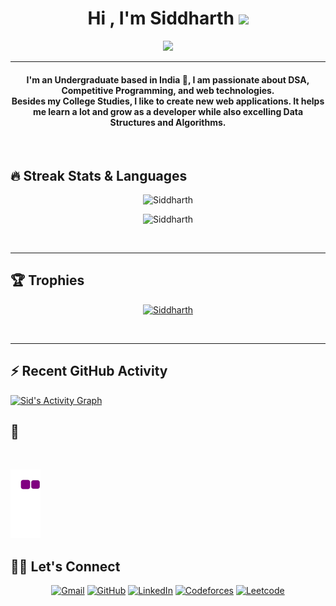 

<h1 align="center">Hi , I'm Siddharth <img src="https://media.giphy.com/media/hvRJCLFzcasrR4ia7z/giphy.gif" width="35"></h1>
<p align="center">
  <a href="https://github.com/sid121212"><img src="https://readme-typing-svg.herokuapp.com?lines=Competitive+Programmer;JavaScript%20|%20React%20|%20Javascript%20Developer;Always%20learning%20new%20things&center=true&width=500&height=50"></a>
</p>
<hr/>


<h4 align="center">
I'm an Undergraduate based in India 🙏, I am passionate about DSA, Competitive Programming, and web technologies. <br />
	Besides my College Studies, I like to create new web applications. It helps me learn a lot and grow as a developer while also excelling Data Structures and Algorithms.
</h4>
<br>


## 🔥 Streak Stats & Languages
<p align="center"><img src="https://github-readme-streak-stats.herokuapp.com/?user=sid121212&theme=algolia" alt="Siddharth" /></p>
<p align="center"><img src="https://github-readme-stats.vercel.app/api/top-langs/?username=sid121212&theme=algolia&layout=compact" alt="Siddharth" /></p>

<br>
<hr/>

## 🏆 Trophies
<p align="center"> <a href="https://github.com/jaypavasiya"><img
      src="https://github-profile-trophy.vercel.app/?username=sid121212&row=1&column=3&theme=algolia" alt="Siddharth" /></a>  </p>

<!-- algolia -->
<br>
<hr/>

## ⚡ Recent GitHub Activity
<a href="https://github.com/sid121212"><img alt="Sid's Activity Graph" src="https://activity-graph.herokuapp.com/graph?username=sid121212&custom_title=Sid's%20Contribution%20Graph&theme=react-dark" /></a>

## 🐍
  <br>
  
  ![snake gif](https://github.com/sid121212/sid121212/blob/output/github-contribution-grid-snake.gif)



## 🙋‍♀️ Let's Connect
<p align="center">
  <!-- <a href=""><img src="https://img.icons8.com/bubbles/50/000000/web.png" alt="Website"/></a> -->
	<a href="mailto:siddharthmehta121212@gmail.com"><img src="https://img.icons8.com/bubbles/50/000000/gmail.png" title='Gmail' alt="Gmail"/></a>
	<a href="https://github.com/sid121212"><img src="https://img.icons8.com/bubbles/50/000000/github.png" title='GitHub' alt="GitHub"/></a>
	<a href="https://in.linkedin.com/in/siddharthmehta121212"><img src="https://img.icons8.com/bubbles/50/000000/linkedin.png" title='LinkedIn' alt="LinkedIn"/></a>
	<a href="https://codeforces.com/Siddharth_Mehta1311"><img src="https://img.icons8.com/external-tal-revivo-color-tal-revivo/50/000000/external-codeforces-programming-competitions-and-contests-programming-community-logo-color-tal-revivo.png" title='Codeforces' alt="Codeforces"/></a>
	<a href="https://leetcode.com/sid_121212/"><img src="https://img.icons8.com/external-tal-revivo-shadow-tal-revivo/50/000000/external-level-up-your-coding-skills-and-quickly-land-a-job-logo-shadow-tal-revivo.png" title='Leetcode' alt="Leetcode"/></a>
	<!-- <a href=""><img src="https://img.icons8.com/bubbles/50/000000/instagram.png" alt="Instagram"/></a>
	<a href=""><img src="https://img.icons8.com/bubbles/50/000000/youtube.png" alt="Youtube"/></a> -->
	
</p>

